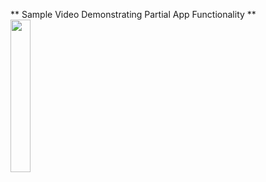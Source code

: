 ** Sample Video Demonstrating Partial App Functionality **
<img src="![Uploading SimulatorScreenRecording-iPhone15Pro-2024-08-20at13.19.57-ezgif.com-video-to-gif-converter.gif…]()" width = 25%>
